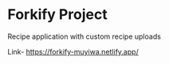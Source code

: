 # Forkify Project

Recipe application with custom recipe uploads


Link- https://forkify-muyiwa.netlify.app/

